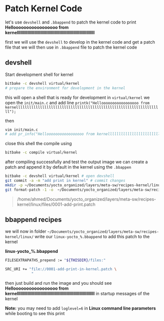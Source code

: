 # Patch Kernel Code

let's use `devshell` and `.bbappend` to patch the kernel code to print **Hellooooooooooooooooo from kernelllllllllllllllllllllllllllllllllllllllllllllllllllllllllllllllllll**

first we will use the `devshell` to develop in the kernel code and get a patch file that we will then use in `.bbappend` file to patch the kernel code



## devshell

Start development shell for kernel

```sh
bitbake -c devshell virtual/kernel
# prepare the environment for development in the kernel
```

this will open a shell that is ready for development in `virtual/kernel` we open the `init/main.c` and add line `printk("Hellooooooooooooooooo from kernelllllllllllllllllllllllllllllllllllllllllllllllllllllllllllllllllll");`

then 

```sh
vim init/main.c
# add pr_info("Hellooooooooooooooooo from kernelllllllllllllllllllllllllllllllllllllllllllllllllllllllllllllllllll"); in function start_kernel()
```

close this shell the compile using 

```sh
bitbake -c compile virtual/kernel
```

after compiling successfully and test the output image we can create a patch and append it by default in the kernel using the `.bbappen`

```sh
bitbake -c devshell virtual/kernel # open devshell
git commit -a -m "add print in kernel" # commit changes 
mkdir -p ~/Documents/yocto_organized/layers/meta-sw/recipes-kernel/linux/files # directory is make in the same folder highrarchy of `linux-yocto` recipe which it will append 
git format-patch -1 -o  ~/Documents/yocto_organized/layers/meta-sw/recipes-kernel/linux/files
```

> /home/ahmed/Documents/yocto_organized/layers/meta-sw/recipes-kernel/linux/files/0001-add-print.patch

## bbappend recipes

we will now in folder `~/Documents/yocto_organized/layers/meta-sw/recipes-kernel/linux/` write our `linux-yocto_%.bbappend` to add this patch to the kernel

**linux-yocto_%.bbappend**

```sh
FILESEXTRAPATHS_prepend := "${THISDIR}/files:"

SRC_URI += "file://0001-add-print-in-kernel.patch \
			"
```

then just build and run the image and you should see **Hellooooooooooooooooo from kernelllllllllllllllllllllllllllllllllllllllllllllllllllllllllllllllllll** in startup messages of the kernel

**Note:** you may need to add ` loglevel=6 ` in **Linux command line parameters** while booting to see this print

